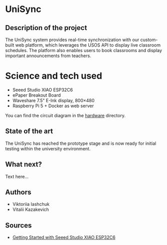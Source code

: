 # UniSync

## Description of the project 
The UniSync system provides real-time synchronization with our custom-built web platform, which leverages the USOS API to display live classroom schedules. The platform also enables users to book classrooms and display important announcements from teachers.

# Science and tech used
- Seeed Studio XIAO ESP32C6
- ePaper Breakout Board
- Waveshare 7.5" E-Ink display, 800×480
- Raspberry Pi 5 + Docker as web server

You can find the circuit diagram in the [hardware](./hardware/) directory.

## State of the art 
The UniSync has reached the prototype stage and is now ready for initial testing within the university environment.

## What next?
Text here... 

## Authors 
- Viktoriia Iashchuk
- Vitalii Kazakevich

## Sources
- [Getting Started with Seeed Studio XIAO ESP32C6](https://wiki.seeedstudio.com/xiao_esp32c6_getting_started/) 
